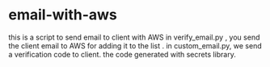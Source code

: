 # email-with-aws
this is a script to send email to client with AWS
in verify_email.py , you send the client email to AWS for adding it to the list .
in custom_email.py, we send a verification code to client. the code generated with secrets library.
